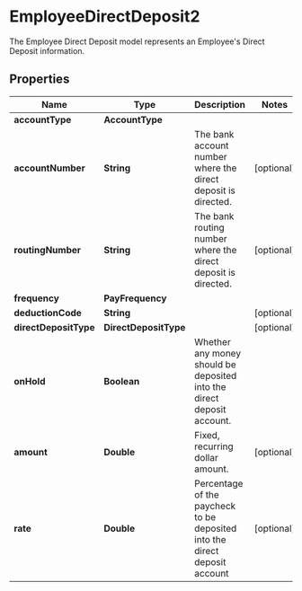 

# EmployeeDirectDeposit2

The Employee Direct Deposit model represents an Employee's Direct Deposit information.

## Properties

| Name | Type | Description | Notes |
|------------ | ------------- | ------------- | -------------|
|**accountType** | **AccountType** |  |  |
|**accountNumber** | **String** | The bank account number where the direct deposit is directed.              |  [optional] |
|**routingNumber** | **String** | The bank routing number where the direct deposit is directed.               |  [optional] |
|**frequency** | **PayFrequency** |  |  |
|**deductionCode** | **String** |  |  [optional] |
|**directDepositType** | **DirectDepositType** |  |  [optional] |
|**onHold** | **Boolean** | Whether any money should be deposited into the direct deposit account. |  |
|**amount** | **Double** | Fixed, recurring dollar amount.              |  [optional] |
|**rate** | **Double** | Percentage of the paycheck to be deposited into the direct deposit account              |  [optional] |



